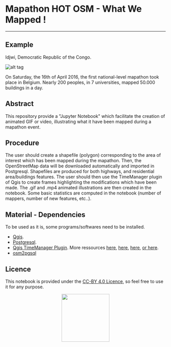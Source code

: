 # Mapathon HOT OSM - What We Mapped ! #
----------


Example 
---------------
Idjwi, Democratic Republic of the Congo.

![alt tag](https://github.com/tgrippa/Mapathon_HOT_OSM_WhatWeMapped/blob/master/Example/Mapathon2016accomplishment.gif?raw=true)

On Saturday, the 16th of April 2016, the first national-level mapathon took place in Belgium. Nearly 200 peoples, in 7 universities, mapped 50.000 buildings in a day.


Abstract
--------
This repository provide a "Jupyter Notebook" which facilitate the creation of animated GIF or video, illustrating what it have been mapped during a mapathon event.


Procedure
--------
The user should create a shapefile (polygon) corresponding to the area of interest which has been mapped during the mapathon. Then, the OpenStreetMap data will be downloaded automatically and imported in Postgresql. Shapefiles are produced for both highways, and residential area/buildings features. The user should then use the TimeManager plugin of Qgis to create frames highlighting the modifications which have been made. The .gif and .mp4 animated illustrations are then created in the notebook. Some basic statistics are computed in the notebook (number of mappers, number of new features, etc..).


Material - Dependencies
--------
To be used as it is, some programs/softwares need to be installed. 

- [Qgis](https://www.qgis.org/fr/site/forusers/download.html).
- [Postgresql](https://www.postgresql.org/).
- [Qgis TimeManager Plugin](https://plugins.qgis.org/plugins/timemanager/). More ressources [here](http://planet.qgis.org/planet/tag/time%20manager/), [here](https://anitagraser.com/projects/time-manager/), [here](https://www.youtube.com/watch?v=GkfoFFy-bao), [or here](https://github.com/anitagraser/TimeManager).
- [osm2pgsql](http://wiki.openstreetmap.org/wiki/Osm2pgsql)


Licence
--------
This notebook is provided under the [CC-BY 4.0 Licence](https://creativecommons.org/licenses/by/4.0/), so feel free to use it for any purpose. 

<p align="center"> <img src="http://creativecommons.org.nz/wp-content/uploads/2012/05/by.png" style="width: 150px;"></p>
